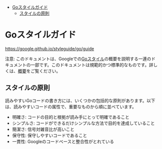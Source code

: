- [Goスタイルガイド](#goスタイルガイド)
  - [スタイルの原則](#スタイルの原則)

# Goスタイルガイド

https://google.github.io/styleguide/go/guide

注意: このドキュメントは、Googleでの[Goスタイル](https://google.github.io/styleguide/go/index)の概要を説明する一連のドキュメントの一部です。このドキュメントは規範的かつ標準的なものです。詳しくは、[概要](https://github.com/toshi0607/Google-Go-Style-Japanese-Edition#%E6%A6%82%E8%A6%81)をご覧ください。

## スタイルの原則

読みやすいGoコードの書き方には、いくつかの包括的な原則があります。以下は、読みやすいコードの属性で、重要なものから順に並べています。

- 明確さ: コードの目的と根拠が読み手にとって明確であること
- シンプルさ: コードができるだけシンプルな方法で目的を達成していること
- 簡潔さ: 信号対雑音比が高いこと
- 保守性: 保守しやすいコードであること
- 一貫性: Googleのコードベースと整合性がとれている

